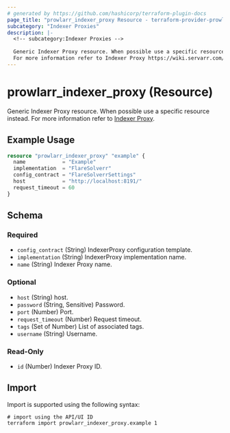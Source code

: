 ```yaml
---
# generated by https://github.com/hashicorp/terraform-plugin-docs
page_title: "prowlarr_indexer_proxy Resource - terraform-provider-prowlarr"
subcategory: "Indexer Proxies"
description: |-
  <!-- subcategory:Indexer Proxies -->
  
  Generic Indexer Proxy resource. When possible use a specific resource instead.
  For more information refer to Indexer Proxy https://wiki.servarr.com/prowlarr/settings#indexer-proxies.
---
```


# prowlarr_indexer_proxy (Resource)

<!-- subcategory:Indexer Proxies -->
Generic Indexer Proxy resource. When possible use a specific resource instead.
For more information refer to [Indexer Proxy](https://wiki.servarr.com/prowlarr/settings#indexer-proxies).

## Example Usage

```terraform
resource "prowlarr_indexer_proxy" "example" {
  name            = "Example"
  implementation  = "FlareSolverr"
  config_contract = "FlareSolverrSettings"
  host            = "http://localhost:8191/"
  request_timeout = 60
}
```

<!-- schema generated by tfplugindocs -->
## Schema

### Required

- `config_contract` (String) IndexerProxy configuration template.
- `implementation` (String) IndexerProxy implementation name.
- `name` (String) Indexer Proxy name.

### Optional

- `host` (String) host.
- `password` (String, Sensitive) Password.
- `port` (Number) Port.
- `request_timeout` (Number) Request timeout.
- `tags` (Set of Number) List of associated tags.
- `username` (String) Username.

### Read-Only

- `id` (Number) Indexer Proxy ID.

## Import

Import is supported using the following syntax:

```shell
# import using the API/UI ID
terraform import prowlarr_indexer_proxy.example 1
```

